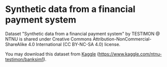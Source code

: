 # Synthetic data from a financial payment system

Dataset "Synthetic data from a financial payment system" by TESTIMON @ NTNU is shared under Creative Commons Attribution-NonCommercial-ShareAlike 4.0 International (CC BY-NC-SA 4.0) license.

You may download this dataset from [Kaggle](https://www.kaggle.com/ntnu-testimon/banksim1) (https://www.kaggle.com/ntnu-testimon/banksim1).
